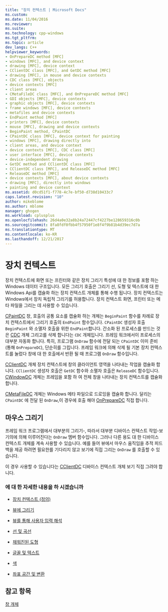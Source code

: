 ```yaml
---
title: "장치 컨텍스트 | Microsoft Docs"
ms.custom: 
ms.date: 11/04/2016
ms.reviewer: 
ms.suite: 
ms.technology: cpp-windows
ms.tgt_pltfrm: 
ms.topic: article
dev_langs: C++
helpviewer_keywords:
- OnPrepareDC method [MFC]
- windows [MFC], and device context
- drawing [MFC], device context
- CClientDC class [MFC], and GetDC method [MFC]
- drawing [MFC], in mouse and device contexts
- CDC class [MFC], objects
- device contexts [MFC]
- client areas
- CMetaFileDC class [MFC], and OnPrepareDC method [MFC]
- GDI objects [MFC], device contexts
- graphic objects [MFC], device contexts
- frame windows [MFC], device contexts
- metafiles and device contexts
- EndPaint method [MFC]
- printers [MFC], device contexts
- mouse [MFC], drawing and device contexts
- BeginPaint method, CPaintDC
- CPaintDC class [MFC], device context for painting
- windows [MFC], drawing directly into
- client areas, and device context
- device contexts [MFC], CDC class [MFC]
- user interface [MFC], device contexts
- device-independent drawing
- GetDC method and CClientDC class [MFC]
- CClientDC class [MFC], and ReleaseDC method [MFC]
- ReleaseDC method [MFC]
- device contexts [MFC], about device contexts
- drawing [MFC], directly into windows
- painting and device context
ms.assetid: d0cd51f1-f778-4c7e-bf50-d738d10433c7
caps.latest.revision: "10"
author: mikeblome
ms.author: mblome
manager: ghogen
ms.workload: cplusplus
ms.openlocfilehash: 26d4a0e32a8b24a72447cf4227be128659316c0b
ms.sourcegitcommit: 8fa8fdf0fbb4f57950f1e8f4f9b81b4d39ec7d7a
ms.translationtype: MT
ms.contentlocale: ko-KR
ms.lasthandoff: 12/21/2017
---
```

# <a name="device-contexts"></a>장치 컨텍스트
장치 컨텍스트에 화면 또는 프린터와 같은 장치 그리기 특성에 대 한 정보를 포함 하는 Windows 데이터 구조입니다. 모든 그리기 호출은 그리기 선, 도형 및 텍스트에 대 한 Windows Api를 캡슐화 하는 장치 컨텍스트 개체를 통해 수행 됩니다. 장치 컨텍스트는 Windows에서 장치 독립적 그리기를 허용합니다. 장치 컨텍스트 화면, 프린터 또는 메타 파일을 그리는 데 사용할 수 있습니다.  
  
 [CPaintDC](../mfc/reference/cpaintdc-class.md) 창, 호출의 공통 요소를 캡슐화 하는 개체는 `BeginPaint` 함수를 차례로 장치 컨텍스트에서 그리기 호출의 `EndPaint` 함수입니다. `CPaintDC` 생성자 호출 `BeginPaint` 와 소멸자 호출을 위한 `EndPaint`합니다. 간소화 된 프로세스를 만드는 것은 [CDC](../mfc/reference/cdc-class.md) 개체 그리고를 삭제 합니다는 `CDC` 개체입니다. 프레임 워크에서이 프로세스의 대부분 자동화 합니다. 특히, 프로그램 `OnDraw` 함수에 전달 되는 `CPaintDC` 이미 준비 (통해 `OnPrepareDC`), 단순히를 그립니다. 프레임 워크에 의해 삭제 될 기본 장치 컨텍스트를 눌렀다 창에 대 한 호출에서 반환 될 때 프로그램 `OnDraw` 함수입니다.  
  
 [CClientDC](../mfc/reference/cclientdc-class.md) 개체 장치 컨텍스트에 창의 클라이언트 영역을 나타내는 작업을 캡슐화 합니다. `CClientDC` 생성자 호출은 `GetDC` 함수와 소멸자 호출은 `ReleaseDC` 함수입니다. [CWindowDC](../mfc/reference/cwindowdc-class.md) 개체는 프레임을 포함 하 여 전체 창을 나타내는 장치 컨텍스트를 캡슐화 합니다.  
  
 [CMetaFileDC](../mfc/reference/cmetafiledc-class.md) 개체는 Windows 메타 파일으로 드로잉을 캡슐화 합니다. 달리는 `CPaintDC` 에 전달 된 `OnDraw`,이 경우에 호출 해야 [OnPrepareDC](../mfc/reference/cview-class.md#onpreparedc) 직접 합니다.  
  
## <a name="mouse-drawing"></a>마우스 그리기  
 프레임 워크 프로그램에서 대부분의 그리기-, 따라서 대부분 디바이스 컨텍스트 작업-보기의에 의해 이루어진다는 `OnDraw` 멤버 함수입니다. 그러나 다른 용도 대 한 디바이스 컨텍스트 개체를 계속 사용할 수 있습니다. 예를 들어 뷰에서 마우스 움직임을 추적 피드백을 제공 하려면 필요한를 기다리지 않고 보기에 직접 그리는 `OnDraw` 를 호출할 수 있습니다.  
  
 이 경우 사용할 수 있습니다는 [CClientDC](../mfc/reference/cclientdc-class.md) 디바이스 컨텍스트 개체 보기 직접 그려야 합니다.  
  
### <a name="what-do-you-want-to-know-more-about"></a>에 대 한 자세한 내용을 하 시겠습니까  
  
-   [장치 컨텍스트 (정의)](http://msdn.microsoft.com/library/windows/desktop/dd183553)  
  
-   [뷰에 그리기](../mfc/drawing-in-a-view.md)  
  
-   [뷰를 통해 사용자 입력 해석](../mfc/interpreting-user-input-through-a-view.md)  
  
-   [선 및 곡선](http://msdn.microsoft.com/library/windows/desktop/dd145028)  
  
-   [채워진된 도형](http://msdn.microsoft.com/library/windows/desktop/dd162714)  
  
-   [글꼴 및 텍스트](http://msdn.microsoft.com/library/windows/desktop/dd144819)  
  
-   [색](http://msdn.microsoft.com/library/windows/desktop/dd183450)  
  
-   [좌표 공간 및 변환](http://msdn.microsoft.com/library/windows/desktop/dd183475)  
  
## <a name="see-also"></a>참고 항목  
 [창 개체](../mfc/window-objects.md)

